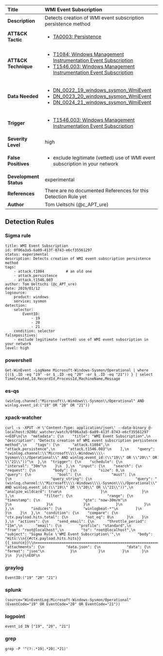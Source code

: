 | Title                    | WMI Event Subscription       |
|:-------------------------|:------------------|
| **Description**          | Detects creation of WMI event subscription persistence method |
| **ATT&amp;CK Tactic**    |  <ul><li>[TA0003: Persistence](https://attack.mitre.org/tactics/TA0003)</li></ul>  |
| **ATT&amp;CK Technique** | <ul><li>[T1084: Windows Management Instrumentation Event Subscription](https://attack.mitre.org/techniques/T1084)</li><li>[T1546.003: Windows Management Instrumentation Event Subscription](https://attack.mitre.org/techniques/T1546/003)</li></ul>  |
| **Data Needed**          | <ul><li>[DN_0022_19_windows_sysmon_WmiEvent](../Data_Needed/DN_0022_19_windows_sysmon_WmiEvent.md)</li><li>[DN_0023_20_windows_sysmon_WmiEvent](../Data_Needed/DN_0023_20_windows_sysmon_WmiEvent.md)</li><li>[DN_0024_21_windows_sysmon_WmiEvent](../Data_Needed/DN_0024_21_windows_sysmon_WmiEvent.md)</li></ul>  |
| **Trigger**              | <ul><li>[T1546.003: Windows Management Instrumentation Event Subscription](../Triggers/T1546.003.md)</li></ul>  |
| **Severity Level**       | high |
| **False Positives**      | <ul><li>exclude legitimate (vetted) use of WMI event subscription in your network</li></ul>  |
| **Development Status**   | experimental |
| **References**           |  There are no documented References for this Detection Rule yet  |
| **Author**               | Tom Ueltschi (@c_APT_ure) |


## Detection Rules

### Sigma rule

```
title: WMI Event Subscription
id: 0f06a3a5-6a09-413f-8743-e6cf35561297
status: experimental
description: Detects creation of WMI event subscription persistence method
tags:
    - attack.t1084          # an old one
    - attack.persistence
    - attack.t1546.003
author: Tom Ueltschi (@c_APT_ure)
date: 2019/01/12
logsource:
    product: windows
    service: sysmon
detection:
    selector:
        EventID:
            - 19
            - 20
            - 21
    condition: selector
falsepositives:
    - exclude legitimate (vetted) use of WMI event subscription in your network
level: high

```





### powershell
    
```
Get-WinEvent -LogName Microsoft-Windows-Sysmon/Operational | where {(($_.ID -eq "19" -or $_.ID -eq "20" -or $_.ID -eq "21")) } | select TimeCreated,Id,RecordId,ProcessId,MachineName,Message
```


### es-qs
    
```
(winlog.channel:"Microsoft\\-Windows\\-Sysmon\\/Operational" AND winlog.event_id:("19" OR "20" OR "21"))
```


### xpack-watcher
    
```
curl -s -XPUT -H \'Content-Type: application/json\' --data-binary @- localhost:9200/_watcher/watch/0f06a3a5-6a09-413f-8743-e6cf35561297 <<EOF\n{\n  "metadata": {\n    "title": "WMI Event Subscription",\n    "description": "Detects creation of WMI event subscription persistence method",\n    "tags": [\n      "attack.t1084",\n      "attack.persistence",\n      "attack.t1546.003"\n    ],\n    "query": "(winlog.channel:\\"Microsoft\\\\-Windows\\\\-Sysmon\\\\/Operational\\" AND winlog.event_id:(\\"19\\" OR \\"20\\" OR \\"21\\"))"\n  },\n  "trigger": {\n    "schedule": {\n      "interval": "30m"\n    }\n  },\n  "input": {\n    "search": {\n      "request": {\n        "body": {\n          "size": 0,\n          "query": {\n            "bool": {\n              "must": [\n                {\n                  "query_string": {\n                    "query": "(winlog.channel:\\"Microsoft\\\\-Windows\\\\-Sysmon\\\\/Operational\\" AND winlog.event_id:(\\"19\\" OR \\"20\\" OR \\"21\\"))",\n                    "analyze_wildcard": true\n                  }\n                }\n              ],\n              "filter": {\n                "range": {\n                  "timestamp": {\n                    "gte": "now-30m/m"\n                  }\n                }\n              }\n            }\n          }\n        },\n        "indices": [\n          "winlogbeat-*"\n        ]\n      }\n    }\n  },\n  "condition": {\n    "compare": {\n      "ctx.payload.hits.total": {\n        "not_eq": 0\n      }\n    }\n  },\n  "actions": {\n    "send_email": {\n      "throttle_period": "15m",\n      "email": {\n        "profile": "standard",\n        "from": "root@localhost",\n        "to": "root@localhost",\n        "subject": "Sigma Rule \'WMI Event Subscription\'",\n        "body": "Hits:\\n{{#ctx.payload.hits.hits}}{{_source}}\\n================================================================================\\n{{/ctx.payload.hits.hits}}",\n        "attachments": {\n          "data.json": {\n            "data": {\n              "format": "json"\n            }\n          }\n        }\n      }\n    }\n  }\n}\nEOF\n
```


### graylog
    
```
EventID:("19" "20" "21")
```


### splunk
    
```
(source="WinEventLog:Microsoft-Windows-Sysmon/Operational" (EventCode="19" OR EventCode="20" OR EventCode="21"))
```


### logpoint
    
```
event_id IN ["19", "20", "21"]
```


### grep
    
```
grep -P '^(?:.*19|.*20|.*21)'
```



